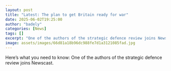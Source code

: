 ```yaml
---
layout: post
title: "Latest: The plan to get Britain ready for war"
date: 2025-06-02T19:25:00
author: "badely"
categories: [News]
tags: []
excerpt: "One of the authors of the strategic defence review joins Newscast."
image: assets/images/66d81a18b96dc988fe7d1a3121085fad.jpg
---
```


Here’s what you need to know: One of the authors of the strategic defence review joins Newscast.


